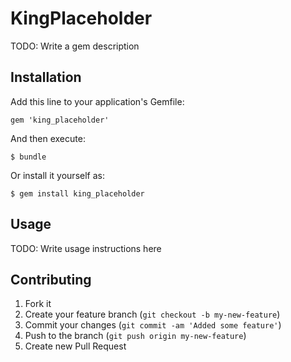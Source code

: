 # KingPlaceholder

TODO: Write a gem description

## Installation

Add this line to your application's Gemfile:

    gem 'king_placeholder'

And then execute:

    $ bundle

Or install it yourself as:

    $ gem install king_placeholder

## Usage

TODO: Write usage instructions here

## Contributing

1. Fork it
2. Create your feature branch (`git checkout -b my-new-feature`)
3. Commit your changes (`git commit -am 'Added some feature'`)
4. Push to the branch (`git push origin my-new-feature`)
5. Create new Pull Request

